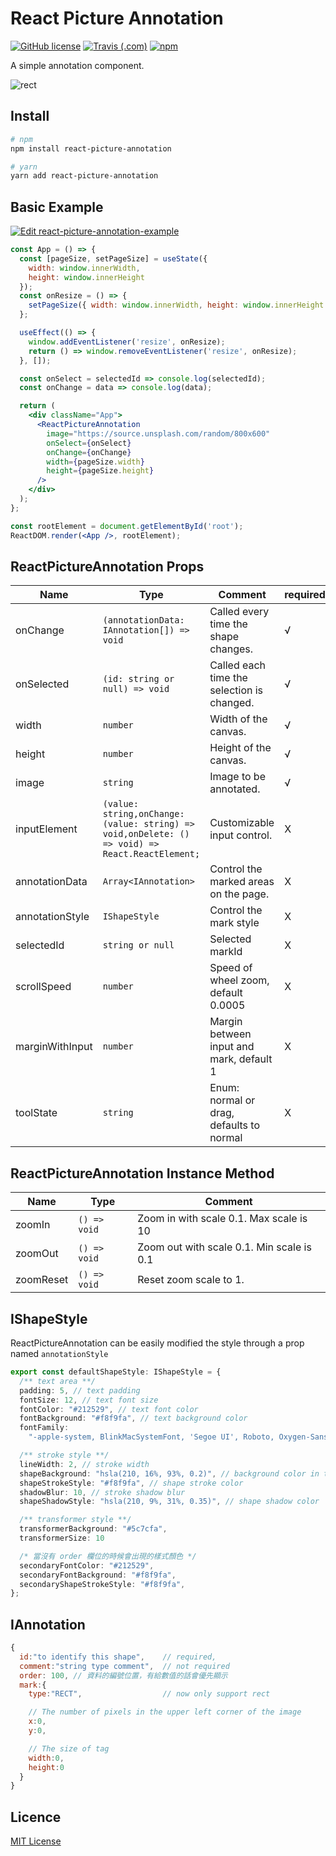 # React Picture Annotation

[![GitHub license](https://img.shields.io/badge/license-MIT-blue.svg)](https://github.com/kunduin/react-picture-annotation/blob/master/LICENSE) [![Travis (.com)](https://img.shields.io/travis/com/kunduin/react-picture-annotation.svg)](https://travis-ci.com/Kunduin/react-picture-annotation) [![npm](https://img.shields.io/npm/v/react-picture-annotation.svg)](https://www.npmjs.com/package/react-picture-annotation)

A simple annotation component.

![rect](./doc/rect.gif)

## Install

```Bash
# npm
npm install react-picture-annotation

# yarn
yarn add react-picture-annotation
```

## Basic Example

[![Edit react-picture-annotation-example](https://codesandbox.io/static/img/play-codesandbox.svg)](https://codesandbox.io/s/react-picture-annotation-example-cw49e?fontsize=14)

```jsx
const App = () => {
  const [pageSize, setPageSize] = useState({
    width: window.innerWidth,
    height: window.innerHeight
  });
  const onResize = () => {
    setPageSize({ width: window.innerWidth, height: window.innerHeight });
  };

  useEffect(() => {
    window.addEventListener('resize', onResize);
    return () => window.removeEventListener('resize', onResize);
  }, []);

  const onSelect = selectedId => console.log(selectedId);
  const onChange = data => console.log(data);

  return (
    <div className="App">
      <ReactPictureAnnotation
        image="https://source.unsplash.com/random/800x600"
        onSelect={onSelect}
        onChange={onChange}
        width={pageSize.width}
        height={pageSize.height}
      />
    </div>
  );
};

const rootElement = document.getElementById('root');
ReactDOM.render(<App />, rootElement);
```

## ReactPictureAnnotation Props

| Name            | Type                                                                                            | Comment                                    | required |
| --------------- | ----------------------------------------------------------------------------------------------- | ------------------------------------------ | -------- |
| onChange        | `(annotationData: IAnnotation[]) => void`                                                       | Called every time the shape changes.       | √        |
| onSelected      | `(id: string or null) => void`                                                                  | Called each time the selection is changed. | √        |
| width           | `number`                                                                                        | Width of the canvas.                       | √        |
| height          | `number`                                                                                        | Height of the canvas.                      | √        |
| image           | `string`                                                                                        | Image to be annotated.                     | √        |
| inputElement    | `(value: string,onChange: (value: string) => void,onDelete: () => void) => React.ReactElement;` | Customizable input control.                | X        |
| annotationData  | `Array<IAnnotation>`                                                                            | Control the marked areas on the page.      | X        |
| annotationStyle | `IShapeStyle`                                                                                   | Control the mark style                     | X        |
| selectedId      | `string or null`                                                                                | Selected markId                            | X        |
| scrollSpeed     | `number`                                                                                        | Speed of wheel zoom, default 0.0005        | X        |
| marginWithInput | `number`                                                                                        | Margin between input and mark, default 1   | X        |
| toolState       | `string`                                                                                        | Enum: normal or drag, defaults to normal   | X        |

## ReactPictureAnnotation Instance Method

| Name            | Type                                                                                            | Comment                                    |
| --------------- | ----------------------------------------------------------------------------------------------- | ------------------------------------------ |
| zoomIn          | `() => void`                                                                                    | Zoom in with scale 0.1. Max scale is 10    |
| zoomOut         | `() => void`                                                                                    | Zoom out with scale 0.1. Min scale is 0.1  |
| zoomReset       | `() => void`                                                                                    | Reset zoom scale to 1.                     |

## IShapeStyle

ReactPictureAnnotation can be easily modified the style through a prop named `annotationStyle`

```typescript
export const defaultShapeStyle: IShapeStyle = {
  /** text area **/
  padding: 5, // text padding
  fontSize: 12, // text font size
  fontColor: "#212529", // text font color
  fontBackground: "#f8f9fa", // text background color
  fontFamily:
    "-apple-system, BlinkMacSystemFont, 'Segoe UI', Roboto, Oxygen-Sans, Ubuntu, Cantarell, 'Helvetica Neue', Helvetica, Arial, sans-serif",

  /** stroke style **/
  lineWidth: 2, // stroke width
  shapeBackground: "hsla(210, 16%, 93%, 0.2)", // background color in the middle of the marker
  shapeStrokeStyle: "#f8f9fa", // shape stroke color
  shadowBlur: 10, // stroke shadow blur
  shapeShadowStyle: "hsla(210, 9%, 31%, 0.35)", // shape shadow color

  /** transformer style **/
  transformerBackground: "#5c7cfa",
  transformerSize: 10

  /* 當沒有 order 欄位的時候會出現的樣式顏色 */
  secondaryFontColor: "#212529",
  secondaryFontBackground: "#f8f9fa",
  secondaryShapeStrokeStyle: "#f8f9fa",
};
```

## IAnnotation

```js
{
  id:"to identify this shape",    // required,
  comment:"string type comment",  // not required
  order: 100, // 資料的編號位置，有給數值的話會優先顯示
  mark:{
    type:"RECT",                  // now only support rect

    // The number of pixels in the upper left corner of the image
    x:0,
    y:0,

    // The size of tag
    width:0,
    height:0
  }
}
```

## Licence

[MIT License](https://github.com/kunduin/react-picture-annotation/blob/master/LICENSE)
